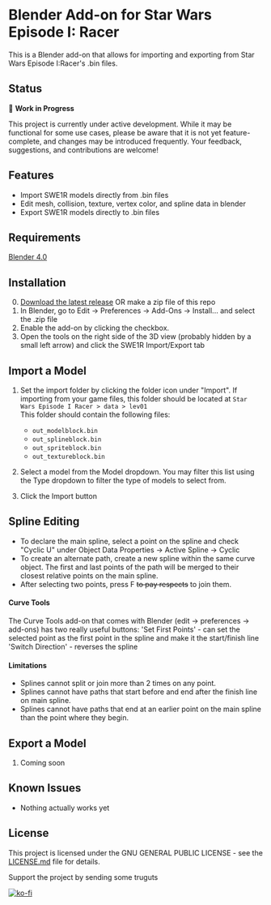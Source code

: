 # Blender Add-on for Star Wars Episode I: Racer
This is a Blender add-on that allows for importing and exporting from Star Wars Episode I:Racer's .bin files. 

## Status

🚧 **Work in Progress**

This project is currently under active development. While it may be functional for some use cases, please be aware that it is not yet feature-complete, and changes may be introduced frequently. Your feedback, suggestions, and contributions are welcome!

## Features
- Import SWE1R models directly from .bin files
- Edit mesh, collision, texture, vertex color, and spline data in blender
- Export SWE1R models directly to .bin files

## Requirements
[Blender 4.0](https://www.blender.org/download/releases/4-0/)

## Installation
0. [Download the latest release](https://github.com/louriccia/blender_swe1r/releases) OR make a zip file of this repo 
1. In Blender, go to Edit -> Preferences -> Add-Ons -> Install... and select the .zip file
2. Enable the add-on by clicking the checkbox.
3. Open the tools on the right side of the 3D view (probably hidden by a small left arrow) and click the SWE1R Import/Export tab

## Import a Model
1. Set the import folder by clicking the folder icon under "Import". If importing from your game files, this folder should be located at `Star Wars Episode I Racer > data > lev01`</br>This folder should contain the following files:
    * `out_modelblock.bin`
    * `out_splineblock.bin`
    * `out_spriteblock.bin`
    * `out_textureblock.bin`
  
1. Select a model from the Model dropdown. You may filter this list using the Type dropdown to filter the type of models to select from.
2. Click the Import button

## Spline Editing
* To declare the main spline, select a point on the spline and check "Cyclic U" under Object Data Properties -> Active Spline -> Cyclic
* To create an alternate path, create a new spline within the same curve object. The first and last points of the path will be merged to their closest relative points on the main spline.
* After selecting two points, press F ~~to pay respects~~ to join them.

#### Curve Tools
The Curve Tools add-on that comes with Blender (edit -> preferences -> add-ons) has two really useful buttons: 
'Set First Points' - can set the selected point as the first point in the spline and make it the start/finish line
'Switch Direction' - reverses the spline

#### Limitations
* Splines cannot split or join more than 2 times on any point.
* Splines cannot have paths that start before and end after the finish line on main spline.
* Splines cannot have paths that end at an earlier point on the main spline than the point where they begin.

## Export a Model
1. Coming soon

## Known Issues

- Nothing actually works yet

## License

This project is licensed under the GNU GENERAL PUBLIC LICENSE - see the [LICENSE.md]([link-to-license-file](https://github.com/louriccia/blender_swe1r/blob/main/LICENSE)) file for details.

Support the project by sending some truguts</br>

[![ko-fi](https://www.ko-fi.com/img/githubbutton_sm.svg)](https://ko-fi.com/lightningpirate)
